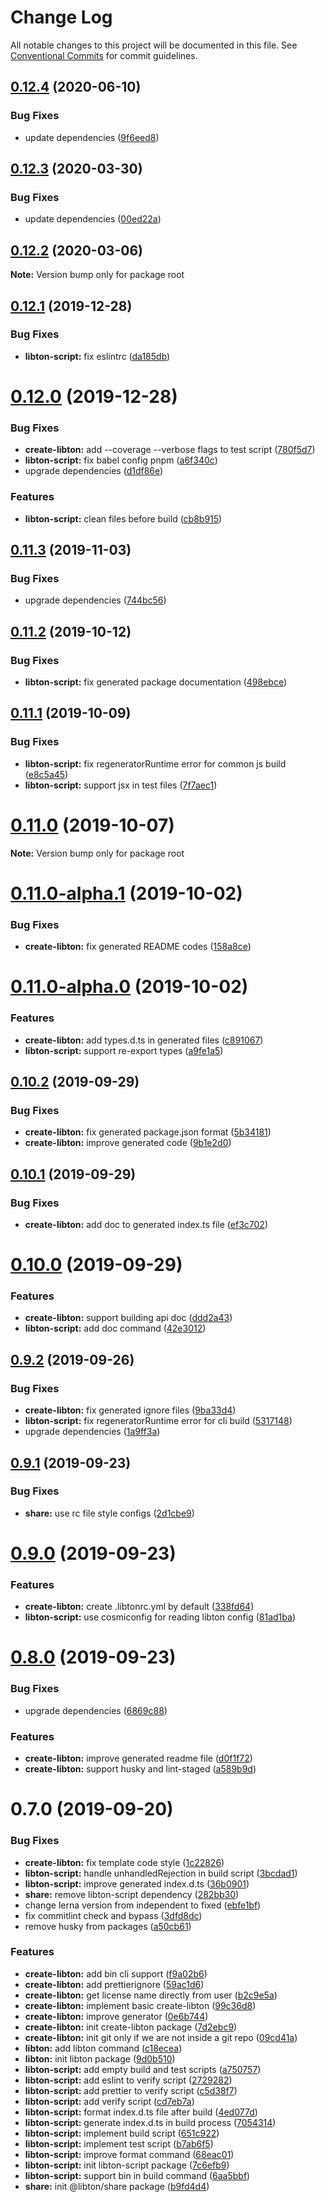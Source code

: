 # Change Log

All notable changes to this project will be documented in this file.
See [Conventional Commits](https://conventionalcommits.org) for commit guidelines.

## [0.12.4](https://github.com/libton-project/libton/compare/v0.12.3...v0.12.4) (2020-06-10)


### Bug Fixes

* update dependencies ([9f6eed8](https://github.com/libton-project/libton/commit/9f6eed8ef8bda92046482de182c68e988f9d013a))





## [0.12.3](https://github.com/libton-project/libton/compare/v0.12.2...v0.12.3) (2020-03-30)


### Bug Fixes

* update dependencies ([00ed22a](https://github.com/libton-project/libton/commit/00ed22ad112a8fa08e01de88a3563884e066535e))





## [0.12.2](https://github.com/libton-project/libton/compare/v0.12.1...v0.12.2) (2020-03-06)

**Note:** Version bump only for package root





## [0.12.1](https://github.com/libton-project/libton/compare/v0.12.0...v0.12.1) (2019-12-28)


### Bug Fixes

* **libton-script:** fix eslintrc ([da185db](https://github.com/libton-project/libton/commit/da185db27cf9de9c81bf96f9530fc8ebef1dd561))





# [0.12.0](https://github.com/libton-project/libton/compare/v0.11.3...v0.12.0) (2019-12-28)


### Bug Fixes

* **create-libton:** add --coverage --verbose flags to test script ([780f5d7](https://github.com/libton-project/libton/commit/780f5d72b0c3dc1e01cb6feb960c5653b98c03cb))
* **libton-script:** fix babel config pnpm ([a6f340c](https://github.com/libton-project/libton/commit/a6f340c56fe825636946bfcc50d987ff220b332f))
* upgrade dependencies ([d1df86e](https://github.com/libton-project/libton/commit/d1df86e7df93ed6895f8cff689dd19034ce65600))


### Features

* **libton-script:** clean files before build ([cb8b915](https://github.com/libton-project/libton/commit/cb8b9156ccb992842b242ac7610a8921120837b4))





## [0.11.3](https://github.com/libton-project/libton/compare/v0.11.2...v0.11.3) (2019-11-03)


### Bug Fixes

* upgrade dependencies ([744bc56](https://github.com/libton-project/libton/commit/744bc5693209b36e78345ec3a575db1d32477090))





## [0.11.2](https://github.com/libton-project/libton/compare/v0.11.1...v0.11.2) (2019-10-12)


### Bug Fixes

* **libton-script:** fix generated package documentation ([498ebce](https://github.com/libton-project/libton/commit/498ebce))





## [0.11.1](https://github.com/libton-project/libton/compare/v0.11.0...v0.11.1) (2019-10-09)


### Bug Fixes

* **libton-script:** fix regeneratorRuntime error for common js build ([e8c5a45](https://github.com/libton-project/libton/commit/e8c5a45))
* **libton-script:** support jsx in test files ([7f7aec1](https://github.com/libton-project/libton/commit/7f7aec1))





# [0.11.0](https://github.com/libton-project/libton/compare/v0.11.0-alpha.1...v0.11.0) (2019-10-07)

**Note:** Version bump only for package root





# [0.11.0-alpha.1](https://github.com/libton-project/libton/compare/v0.11.0-alpha.0...v0.11.0-alpha.1) (2019-10-02)


### Bug Fixes

* **create-libton:** fix generated README codes ([158a8ce](https://github.com/libton-project/libton/commit/158a8ce))





# [0.11.0-alpha.0](https://github.com/libton-project/libton/compare/v0.10.2...v0.11.0-alpha.0) (2019-10-02)


### Features

* **create-libton:** add types.d.ts in generated files ([c891067](https://github.com/libton-project/libton/commit/c891067))
* **libton-script:** support re-export types ([a9fe1a5](https://github.com/libton-project/libton/commit/a9fe1a5))





## [0.10.2](https://github.com/libton-project/libton/compare/v0.10.1...v0.10.2) (2019-09-29)


### Bug Fixes

* **create-libton:** fix generated package.json format ([5b34181](https://github.com/libton-project/libton/commit/5b34181))
* **create-libton:** improve generated code ([9b1e2d0](https://github.com/libton-project/libton/commit/9b1e2d0))





## [0.10.1](https://github.com/libton-project/libton/compare/v0.10.0...v0.10.1) (2019-09-29)


### Bug Fixes

* **create-libton:** add doc to generated index.ts file ([ef3c702](https://github.com/libton-project/libton/commit/ef3c702))





# [0.10.0](https://github.com/libton-project/libton/compare/v0.9.2...v0.10.0) (2019-09-29)


### Features

* **create-libton:** support building api doc ([ddd2a43](https://github.com/libton-project/libton/commit/ddd2a43))
* **libton-script:** add doc command ([42e3012](https://github.com/libton-project/libton/commit/42e3012))





## [0.9.2](https://github.com/libton-project/libton/compare/v0.9.1...v0.9.2) (2019-09-26)


### Bug Fixes

* **create-libton:** fix generated ignore files ([9ba33d4](https://github.com/libton-project/libton/commit/9ba33d4))
* **libton-script:** fix regeneratorRuntime error for cli build ([5317148](https://github.com/libton-project/libton/commit/5317148))
* upgrade dependencies ([1a9ff3a](https://github.com/libton-project/libton/commit/1a9ff3a))





## [0.9.1](https://github.com/libton-project/libton/compare/v0.9.0...v0.9.1) (2019-09-23)


### Bug Fixes

* **share:** use rc file style configs ([2d1cbe9](https://github.com/libton-project/libton/commit/2d1cbe9))





# [0.9.0](https://github.com/libton-project/libton/compare/v0.8.0...v0.9.0) (2019-09-23)


### Features

* **create-libton:** create .libtonrc.yml by default ([338fd64](https://github.com/libton-project/libton/commit/338fd64))
* **libton-script:** use cosmiconfig for reading libton config ([81ad1ba](https://github.com/libton-project/libton/commit/81ad1ba))





# [0.8.0](https://github.com/libton-project/libton/compare/v0.7.0...v0.8.0) (2019-09-23)


### Bug Fixes

* upgrade dependencies ([6869c88](https://github.com/libton-project/libton/commit/6869c88))


### Features

* **create-libton:** improve generated readme file ([d0f1f72](https://github.com/libton-project/libton/commit/d0f1f72))
* **create-libton:** support husky and lint-staged ([a589b9d](https://github.com/libton-project/libton/commit/a589b9d))





# 0.7.0 (2019-09-20)


### Bug Fixes

* **create-libton:** fix template code style ([1c22826](https://github.com/libton-project/libton/commit/1c22826))
* **libton-script:** handle unhandledRejection in build script ([3bcdad1](https://github.com/libton-project/libton/commit/3bcdad1))
* **libton-script:** improve generated index.d.ts ([36b0901](https://github.com/libton-project/libton/commit/36b0901))
* **share:** remove libton-script dependency ([282bb30](https://github.com/libton-project/libton/commit/282bb30))
* change lerna version from independent to fixed ([ebfe1bf](https://github.com/libton-project/libton/commit/ebfe1bf))
* fix commitlint check and bypass ([3dfd8dc](https://github.com/libton-project/libton/commit/3dfd8dc))
* remove husky from packages ([a50cb61](https://github.com/libton-project/libton/commit/a50cb61))


### Features

* **create-libton:** add bin cli support ([f9a02b6](https://github.com/libton-project/libton/commit/f9a02b6))
* **create-libton:** add prettierignore ([59ac1d6](https://github.com/libton-project/libton/commit/59ac1d6))
* **create-libton:** get license name directly from user ([b2c9e5a](https://github.com/libton-project/libton/commit/b2c9e5a))
* **create-libton:** implement basic create-libton ([99c36d8](https://github.com/libton-project/libton/commit/99c36d8))
* **create-libton:** improve generator ([0e6b744](https://github.com/libton-project/libton/commit/0e6b744))
* **create-libton:** init create-libton package ([7d2ebc9](https://github.com/libton-project/libton/commit/7d2ebc9))
* **create-libton:** init git only if we are not inside a git repo ([09cd41a](https://github.com/libton-project/libton/commit/09cd41a))
* **libton:** add libton command ([c18ecea](https://github.com/libton-project/libton/commit/c18ecea))
* **libton:** init libton package ([9d0b510](https://github.com/libton-project/libton/commit/9d0b510))
* **libton-script:** add empty build and test scripts ([a750757](https://github.com/libton-project/libton/commit/a750757))
* **libton-script:** add eslint to verify script ([2729282](https://github.com/libton-project/libton/commit/2729282))
* **libton-script:** add prettier to verify script ([c5d38f7](https://github.com/libton-project/libton/commit/c5d38f7))
* **libton-script:** add verify script ([cd7eb7a](https://github.com/libton-project/libton/commit/cd7eb7a))
* **libton-script:** format index.d.ts file after build ([4ed077d](https://github.com/libton-project/libton/commit/4ed077d))
* **libton-script:** generate index.d.ts in build process ([7054314](https://github.com/libton-project/libton/commit/7054314))
* **libton-script:** implement build script ([651c922](https://github.com/libton-project/libton/commit/651c922))
* **libton-script:** implement test script ([b7ab6f5](https://github.com/libton-project/libton/commit/b7ab6f5))
* **libton-script:** improve format command ([68eac01](https://github.com/libton-project/libton/commit/68eac01))
* **libton-script:** init libton-script package ([7c6efb9](https://github.com/libton-project/libton/commit/7c6efb9))
* **libton-script:** support bin in build command ([6aa5bbf](https://github.com/libton-project/libton/commit/6aa5bbf))
* **share:** init @libton/share package ([b9fd4d4](https://github.com/libton-project/libton/commit/b9fd4d4))
